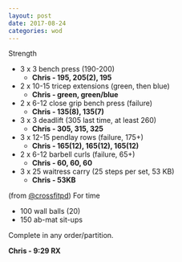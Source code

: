```yaml
---
layout: post
date: 2017-08-24
categories: wod
---
```


Strength
- 3 x 3 bench press (190-200)
  - **Chris - <span>195, 205(2), 195</span>**
- 2 x 10-15 tricep extensions (green, then blue)
  - **Chris - <span>green, green/blue</span>**
- 2 x 6-12 close grip bench press (failure)
  - **Chris - <span>135(8), 135(7)</span>**
- 3 x 3 deadlift (305 last time, at least 260)
  - **Chris - <span>305, 315, 325</span>**
- 3 x 12-15 pendlay rows (failure, 175+)
  - **Chris - <span>165(12), 165(12), 165(12)</span>**
- 2 x 6-12 barbell curls (failure, 65+)
  - **Chris - <span>60, 60, 60</span>**
- 3 x 25 waitress carry (25 steps per set, 53 KB)
  - **Chris - <span>53KB</span>**

(from [@crossfitpd](http://crossfitpd.com)) For time
- 100 wall balls (20)
- 150 ab-mat sit-ups

Complete in any order/partition.

**Chris - <span>9:29 RX</span>**

